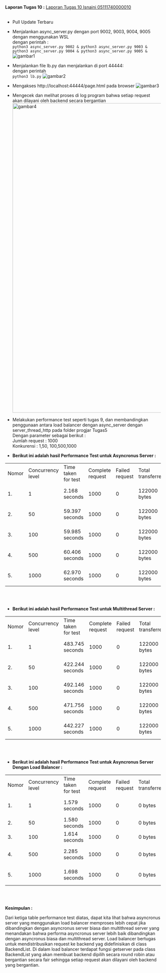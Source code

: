  **Laporan Tugas 10 :**
  <a href="https://github.com/IsnainiNurul/PROGJAR_05111740000010/blob/master/Tugas%2010/Laporan%20Tugas%2010_Isnaini%20Nurul%20KurniaSari_05111740000010.pdf"> Laporan Tugas 10 Isnaini 05111740000010</a> 
 <br>
 <br>

- Pull Update Terbaru
- Menjalankan async_server.py dengan port 9002, 9003, 9004, 9005 dengan menggunakan WSL <br> dengan perintah :<br>
 `python3 async_server.py 9002 & python3 async_server.py 9003 & python3 async_server.py 9004 & python3 async_server.py 9005 &`
    ![gambar1](https://user-images.githubusercontent.com/36990780/81701878-c76b7380-9494-11ea-85dd-8e4773fa7967.png)
 - Menjalankan file lb.py dan menjalankan di port 44444: <br> dengan perintah  <br>
 `python3 lb.py`
    ![gambar2](https://user-images.githubusercontent.com/36990780/81701888-c9353700-9494-11ea-82d6-af2d604b11b0.png)
 - Mengakses http://localhost:44444/page.html pada browser 
    ![gambar3](https://user-images.githubusercontent.com/36990780/81701891-c9cdcd80-9494-11ea-9733-7430ee0c6182.png)
 - Mengecek dan melihat proses di log program bahwa setiap request akan dilayani oleh backend secara bergantian
    <img width="1000" alt="gambar4" src="https://user-images.githubusercontent.com/36990780/81702770-e7e7fd80-9495-11ea-8a0b-d31b5fb2db98.png">

 - Melakukan performance test seperti tugas 9, dan membandingkan penggunaan antara load balancer dengan async_server dengan server_thread_http pada folder progjar Tugas5 <br> Dengan parameter sebagai berikut : <br> Jumlah request 	:  1000 <br> Konkurensi	:  1,50, 100,500,1000 <br>
 
 - **Berikut ini adalah hasil Performance Test untuk Asyncronus Server :**
 <table>
 	  <tr>
 		  <td> Nomor </td>
 		  <td> Concurrency level </td>
      <td> Time taken for test </td>
      <td> Complete request </td>
      <td> Failed request </td>
      <td> Total transferred </td>
      <td> Request per second </td>
      <td> Time per request </td>
      <td> Transfer rate </td>
 	  </tr>
 	  <tr>
 		  <td> 1. </td>
      <td> 1 </td>
 		  <td> 2.168 seconds </td>
      <td> 1000 </td>
      <td> 0 </td>
      <td> 122000 bytes </td>
      <td> 461.26 [#/sec] (mean) </td>
      <td> 2.168  [ms] </td>
      <td> 54.95 [Kbytes/sec] </td>
 	  </tr>
    <tr>
      <td> 2. </td>
      <td> 50 </td>
      <td> 59.397 seconds </td>
      <td> 1000 </td>
      <td> 0 </td>
      <td> 122000 bytes </td>
      <td> 16.84 [#/sec] (mean)</td>
      <td> 59.397 [ms] </td>
      <td> 2.01 [Kbytes/sec] </td>
    </tr>
     <tr>
      <td> 3.  </td>
      <td> 100 </td>
      <td> 59.985 seconds </td>
      <td> 1000 </td>
      <td> 0 </td>
      <td> 122000 bytes</td>
      <td> 16.84 [#/sec] (mean) </td>
      <td> 59.397 [ms] </td>
      <td>  2.01 [Kbytes/sec] </td>
    </tr>
     <tr>
      <td> 4.  </td>
      <td> 500 </td>
      <td> 60.406 seconds </td>
      <td> 1000 </td>
      <td> 0 </td>
      <td> 122000 bytes</td>
      <td> 16.55  [#/sec] (mean) </td>
      <td> 60.406   [ms] </td>
      <td>  1.97  [Kbytes/sec] </td>
    </tr>
      <tr>
      <td> 5.  </td>
      <td> 1000 </td>
      <td>  62.970  seconds </td>
      <td> 1000 </td>
      <td> 0 </td>
      <td> 122000 bytes</td>
      <td> 15.88   [#/sec] (mean) </td>
      <td> 62.970    [ms] </td>
      <td>  1.89   [Kbytes/sec] </td>
    </tr>
   </table>
   <br>
   <br>
   
- **Berikut ini adalah hasil Performance Test untuk Multithread Server :**
 <table>
 	  <tr>
 		  <td> Nomor </td>
 		  <td> Concurrency level </td>
      <td> Time taken for test </td>
      <td> Complete request </td>
      <td> Failed request </td>
      <td> Total transferred </td>
      <td> Request per second </td>
      <td> Time per request </td>
      <td> Transfer rate </td>
 	  </tr>
 	  <tr>
 		  <td> 1. </td>
      <td> 1 </td>
 		  <td>  483.745 seconds </td>
      <td> 1000 </td>
      <td> 0 </td>
      <td>  122000 bytes </td>
      <td> 2.07 [#/sec] (mean) </td>
      <td> 483.745 [ms] </td>
      <td> 0.25 [Kbytes/sec] </td>
 	  </tr>
    <tr>
      <td> 2. </td>
      <td> 50 </td>
      <td> 422.244 seconds </td>
      <td> 1000 </td>
      <td> 0 </td>
      <td> 122000 bytes </td>
      <td> 2.37 [#/sec] (mean)</td>
      <td> 422.244 [ms] </td>
      <td> 0.28  [Kbytes/sec] </td>
    </tr>
     <tr>
      <td> 3.  </td>
      <td> 100 </td>
      <td> 492.146 seconds </td>
      <td> 1000 </td>
      <td> 0 </td>
      <td> 122000 bytes</td>
      <td> 2.03  [#/sec] (mean) </td>
      <td> 492.146 [ms] </td>
      <td>  0.24  [Kbytes/sec] </td>
    </tr>
     <tr>
      <td> 4.  </td>
      <td> 500 </td>
      <td> 471.756 seconds </td>
      <td> 1000 </td>
      <td> 0 </td>
      <td> 122000 bytes</td>
      <td> 2.12   [#/sec] (mean) </td>
      <td> 471.756 [ms] </td>
      <td> 0.25 [Kbytes/sec] </td>
    </tr>
      <tr>
      <td> 5.  </td>
      <td> 1000 </td>
      <td> 442.227 seconds </td>
      <td> 1000 </td>
      <td> 0 </td>
      <td> 122000 bytes</td>
      <td> 2.26 [#/sec] (mean) </td>
      <td> 442.227 [ms] </td>
      <td> 0.27 [Kbytes/sec] </td>
    </tr>
   </table>
  <br> 
  <br>
   
   
  
 - **Berikut ini adalah hasil Performance Test untuk Asyncronus Server Dengan Load Balancer :**
 <table>
 	  <tr>
 		  <td> Nomor </td>
 		  <td> Concurrency level </td>
      <td> Time taken for test </td>
      <td> Complete request </td>
      <td> Failed request </td>
      <td> Total transferred </td>
      <td> Request per second </td>
      <td> Time per request </td>
      <td> Transfer rate </td>
 	  </tr>
 	  <tr>
 		  <td> 1. </td>
      <td> 1 </td>
 		  <td> 1.579  seconds </td>
      <td> 1000 </td>
      <td> 0 </td>
      <td> 0 bytes </td>
      <td> 633.48 [#/sec] (mean) </td>
      <td> 1.579 [ms] </td>
      <td> 0.00 [Kbytes/sec] </td>
 	  </tr>
    <tr>
      <td> 2. </td>
      <td> 50 </td>
      <td> 1.580 seconds </td>
      <td> 1000 </td>
      <td> 0 </td>
      <td> 0 bytes </td>
      <td> 632.86 [#/sec](mean)</td>
      <td> 1.580 [ms] </td>
      <td> 0.00 [Kbytes/sec] </td>
    </tr>
     <tr>
      <td> 3.  </td>
      <td> 100 </td>
      <td> 1.614 seconds </td>
      <td> 1000 </td>
      <td> 0 </td>
      <td> 0 bytes</td>
      <td> 619.41[#/sec] (mean) </td>
      <td> 1.614 [ms] </td>
      <td> 0.00 [Kbytes/sec] </td>
    </tr>
     <tr>
      <td> 4.  </td>
      <td> 500 </td>
      <td> 2.285 seconds </td>
      <td> 1000 </td>
      <td> 0 </td>
      <td> 0 bytes</td>
      <td> 437.65 [#/sec] (mean) </td>
      <td> 2.285 [ms] </td>
      <td> 0.00 [Kbytes/sec] </td>
    </tr>
      <tr>
      <td> 5.  </td>
      <td> 1000 </td>
      <td> 1.698 seconds </td>
      <td> 1000 </td>
      <td> 0 </td>
      <td> 0 bytes</td>
      <td> 558.81 [#/sec] (mean) </td>
      <td> 1.698 [ms] </td>
      <td> 0.00 [Kbytes/sec] </td>
    </tr>
   </table>
  <br>
  <br>
  
   
   **Kesimpulan :**
   
   Dari ketiga table performance test diatas, dapat kita lihat bahwa asyncronus server yang menggunakan load balancer memproses lebih cepat jika dibandingkan dengan asyncronus server biasa dan multithread server yang menandakan bahwa performa asyncronus server lebih baik dibandingkan dengan asyncronus biasa dan multithread server. Load balancer bertugas untuk mendistribusikan request ke backend yag didefinisikan di class BackendList. Di dalam load balancer terdapat fungsi getserver pada class BackendList yang akan membuat backend dipilih secara round robin atau bergantian secara fair sehingga setiap request akan dilayani oleh backend yang bergantian. 
   
   
